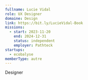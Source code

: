 ```yaml
---
fullname: Lucie Vidal
role: UX Designer
domaine: Design
link: https://bit.ly/LucieVidal-Book
missions:
  - start: 2023-11-20
    end: 2024-12-31
    status: independent
    employer: Pathteck
startups:
  - ecobalyse
memberType: autre
---
```


Designer
